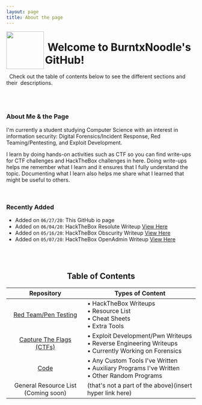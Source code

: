 ```yaml
---
layout: page
title: About the page
---
```



<!--- IMAGE ICON WITH WELCOME MESSAGE/DESCRIPTION -->

<img align="left" width="100" height="100" src="https://user-images.githubusercontent.com/41026969/85933527-01a69e00-b8a6-11ea-83f7-65d70830251a.png">

# &nbsp;Welcome to BurntxNoodle's GitHub!
&nbsp; Check out the table of contents below to see the different sections and their &nbsp;descriptions.



<!--- COUPLE OF NEW LINE CHARACTERS FOR STYLING -->
<br>
<br>



<!--- ABOUT ME/ABOUT PAGE -->
### About Me & the Page

I'm currently a student studying Computer Science with an interest in information security: Digital Forensics/Incident Response, Red Teaming/Pentesting, and Exploit Development. 

I learn by doing hands-on activities such as CTF so you can find write-ups for CTF challenges and HackTheBox challenges in here. Doing write-ups helps me remember what I learn and it ensures that I fully understand the topic. Documenting what I learn also helps me share what I learned that might be useful to others.



<!--- ONE NEW LINE CHARACTER FOR STYLING -->
<br>



<!--- RECENTLY ADDED LIST -->
### Recently Added
* Added on ```06/27/20```: This GitHub io page
* Added on ```06/04/20```: HackTheBox Resolute Writeup [View Here](https://burntxnoodle.github.io/RedTeam/HackTheBox%20Writeups/HTB%20-%20Resolute/Resolute.pdf) 
* Added on ```05/16/20```: HackTheBox Obscurity Writeup [View Here](https://burntxnoodle.github.io/RedTeam/HackTheBox%20Writeups/HTB%20-%20Obscurity/Obscurity.pdf) 
* Added on ```05/07/20```: HackTheBox OpenAdmin Writeup [View Here](https://burntxnoodle.github.io/RedTeam/HackTheBox%20Writeups/HTB%20-%20OpenAdmin/OpenAdmin.pdf) 



<!--- COUPLE OF NEW LINE CHARACTERS FOR STYLING -->
<br>
<br>



<!--- TABLE OF CONTENTS -->
<h2 align="center">
  <b>Table of Contents</b>
</h2>

|                            Repository                           | Types of Content                                                                                                    |
|:---------------------------------------------------------------:|---------------------------------------------------------------------------------------------------------------------|
| [Red Team/Pen Testing](https://burntxnoodle.github.io/RedTeam) | • HackTheBox Writeups <br>  • Resource List <br>  • Cheat Sheets <br>  • Extra Tools <br>                           |
| [Capture The Flags (CTFs)](https://burntxnoodle.github.io/CTF/) | • Exploit Development/Pwn Writeups <br>  • Reverse Engineering Writeups <br>  • Currently Working on Forensics <br> |
| [Code](https://burntxnoodle.github.io/Code/)                    | • Any Custom Tools I've Written <br>  • Auxiliary Programs I've Written <br>     • Other Random Programs <br>       |
| General Resource List (Coming soon)                             | (that's not a part of the above)(insert hyper link here)                                                            |



<!--- FEW NEW LINE CHARACTERS AT END -->
<br>
<br>
<br>
<br>
<br>